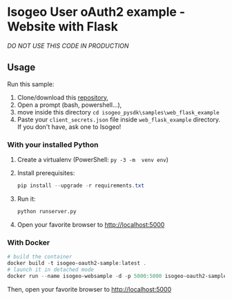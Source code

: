 Isogeo User oAuth2 example - Website with Flask
===============================================

*DO NOT USE THIS CODE IN PRODUCTION*

## Usage

Run this sample:

1. Clone/download this [repository](https://github.com/Guts/isogeo-api-py-minsdk),
2. Open a prompt (bash, powershell...),
3. move inside this directory `cd isogeo_pysdk\samples\web_flask_example`
4. Paste your `client_secrets.json` file inside `web_flask_example` directory. If you don't have, ask one to Isogeo!

### With your installed Python

1. Create a virtualenv (PowerShell: `py -3 -m  venv env`)

2. Install prerequisites:

	```powershell
	pip install --upgrade -r requirements.txt
	```

3. Run it:

	```python
	python runserver.py
	```

4. Open your favorite browser to [http://localhost:5000](http://localhost:5000)

### With Docker

```powershell
# build the container
docker build -t isogeo-oauth2-sample:latest .
# launch it in detached mode
docker run --name isogeo-websample -d -p 5000:5000 isogeo-oauth2-sample
```

Then, open your favorite browser to [http://localhost:5000](http://localhost:5000)

